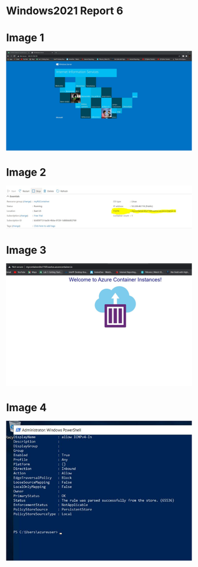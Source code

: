 # Windows2021 Report 6 

# Image 1
![](https://github.com/ruha0001/Windows2020/blob/main/image%201.JPG)

# Image 2

![](https://github.com/ruha0001/Windows2020/blob/main/image%202.JPG)

# Image 3

![](https://github.com/ruha0001/Windows2020/blob/main/image%203.JPG)

# Image 4

![](https://github.com/ruha0001/Windows2020/blob/main/image%204.JPG)

